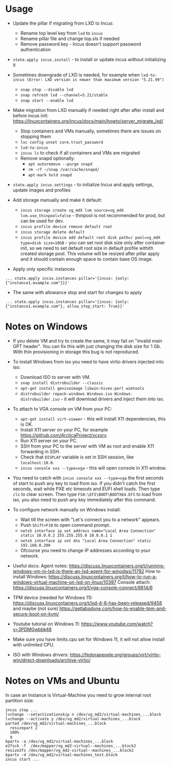# Usage

- Update the pillar if migrating from LXD to Incus:
  - Rename top level key from `lxd` to `incus`
  - Rename pillar file and change top.sls if needed
  - Remove password key - Incus doesn't support password authentication

- `state.apply incus.install` - to install or update incus without initializing it

- Sometimes downgrade of LXD is needed, for example when `lxd-to-incus (Error: LXD version is newer than maximum version "5.21.99")`
  - `snap stop --disable lxd`
  - `snap refresh lxd --channel=5.21/stable`
  - `snap start --enable lxd`

- Make migration from LXD manually if needed right after after install and before incus init: https://linuxcontainers.org/incus/docs/main/howto/server_migrate_lxd/
  - Stop containers and VMs manually, sometimes there are issues on stopping them
  - `lxc config unset core.trust_password`
  - `lxd-to-incus`
  - `incus ls` to check if all containers and VMs are migrated
  - Remove snapd optionally:
    - `apt autoremove --purge snapd`
    - `rm -rf ~/snap /var/cache/snapd/`
    - `apt-mark hold snapd`

- `state.apply incus.settings` - to initialize Incus and apply settings, update images and profiles

- Add storage manually and make it default:
  - `incus storage create vg_mdX lvm source=vg_mdX lvm.use_thinpool=false` - thinpool is not recommended for prod, but can be used for dev.
  - `incus profile device remove default root`
  - `incus storage delete default`
  - `incus profile device add default root disk path=/ pool=vg_mdX type=disk size=10GB` - you can set root disk size only after container init, so we need to set default root size in default profile withith created storage pool.
This volume will be resized after pillar apply and it should contain enough space to contain base OS image.

- Apply only specific instances
```
... state.apply incus.instances pillar='{incus: {only: {"instance1.example.com"}}}'
```

- The same with allowance stop and start for changes to apply
```
... state.apply incus.instances pillar='{incus: {only: {"instance1.example.com"}, allow_stop_start: True}}'
```

# Notes on Windows

- If you delete VM and try to create the same, it may fail on "invalid main GPT header".
  You can fix this with just changing the disk size for 1 Gb. With thin provisioning in storage this bug is not reproduced.

- To install Windows from iso you need to have virtio drivers injected into iso:
  - Download ISO to server with VM.
  - `snap install distrobuilder --classic`
  - `apt-get install genisoimage libwin-hivex-perl wimtools`
  - `distrobuilder repack-windows Windows.iso Windows-distrobuilder.iso` - it will download drivers and inject them into iso.

- To attach to VGA console on VM from your PC:
  - `apt-get install virt-viewer` - this will install X11 dependencies, this is OK.
  - Install X11 server on your PC, for example https://github.com/ArcticaProject/vcxsrv.
  - Run X11 server on your PC.
  - SSH from your PC to the server with VM as root and enable X11 forwarding in SSH.
  - Check that `DISPLAY` variable is set in SSH session, like `localhost:10.0`.
  - `incus console xxx --type=vga` - this will open console in X11 window.

- You need to catch with `incus console xxx --type=vga` the first seconds of start to push any key to load from iso.
  If you didn't catch the first seconds, wait while PXE etc timeouts and EUFI shell loads.
  Then type `cls` to clear screen.
  Then type `FS0:\EFI\BOOT\BOOTX64.EFI` to load from iso, you also need to push any key immediately after this command.

- To configure network manually on Windows install:
  - Wait till the screen with "Let's connect you to a network" appears.
  - Push `Shift+F10` to open command prompt.
  - `netsh interface ip set address name="Local Area Connection" static 10.0.0.2 255.255.255.0 10.0.0.1 1`
  - `netsh interface ip set dns "Local Area Connection" static 192.168.0.200`
  - Ofcourse you need to change IP addresses according to your network.

- Useful docs:
  Agent notes: https://discuss.linuxcontainers.org/t/running-windows-vm-in-lxd-is-there-an-lxd-agent-for-winodws/11792
  How to install Windows: https://discuss.linuxcontainers.org/t/how-to-run-a-windows-virtual-machine-on-lxd-on-linux/10397
  Console attach: https://discuss.linuxcontainers.org/t/vga-console-connect/8814/6

- TPM device (needed for Windows 11):
  https://discuss.linuxcontainers.org/t/lxd-4-8-has-been-released/9458
  and maybe (not sure) https://getlabsdone.com/how-to-enable-tpm-and-secure-boot-on-kvm/

- Youtube tutorial on Windows 11: https://www.youtube.com/watch?v=3PDMGwbbk48

- Make sure you have limits.cpu set for Windows 11, it will not allow install with unlimited CPU.

- ISO with Windows drivers: https://fedorapeople.org/groups/virt/virtio-win/direct-downloads/archive-virtio/

# Notes on VMs and Ubuntu

In case an Instance is Virtual-Machine you need to grow internal root partition size:
```
incus stop ...
lvchange --setactivationskip n /dev/vg_md2/virtual-machines_...block
lvchange --activate y /dev/vg_md2/virtual-machines_...block
parted /dev/vg_md2/virtual-machines_...block
  resizepart 2
  100%
  q
kpartx -a /dev/vg_md2/virtual-machines_...block
e2fsck -f  /dev/mapper/vg_md2-virtual--machines_...block2
resize2fs /dev/mapper/vg_md2-virtual--machines_...block2
kpartx -d /dev/vg_md2/virtual-machines_test.block
incus start ...
```
